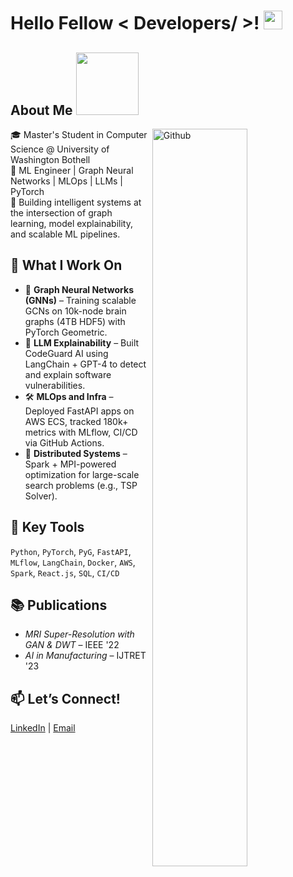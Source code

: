 
<h1> Hello Fellow < Developers/ >! <img src = "https://raw.githubusercontent.com/MartinHeinz/MartinHeinz/master/wave.gif" width = 30px> </h1>
<p align='center'>
</p>

<h2> About Me <img src = "https://media0.giphy.com/media/KDDpcKigbfFpnejZs6/giphy.gif?cid=ecf05e47oy6f4zjs8g1qoiystc56cu7r9tb8a1fe76e05oty&rid=giphy.gif" width = 100px></h2>

<img width="55%" align="right" alt="Github" src="https://raw.githubusercontent.com/onimur/.github/master/.resources/git-header.svg" />

🎓 Master's Student in Computer Science @ University of Washington Bothell  
🧠 ML Engineer | Graph Neural Networks | MLOps | LLMs | PyTorch  
🚀 Building intelligent systems at the intersection of graph learning, model explainability, and scalable ML pipelines.

## 💼 What I Work On
- 🧩 **Graph Neural Networks (GNNs)** – Training scalable GCNs on 10k-node brain graphs (4TB HDF5) with PyTorch Geometric.
- 🧠 **LLM Explainability** – Built CodeGuard AI using LangChain + GPT-4 to detect and explain software vulnerabilities.
- 🛠️ **MLOps and Infra** – Deployed FastAPI apps on AWS ECS, tracked 180k+ metrics with MLflow, CI/CD via GitHub Actions.
- 🔄 **Distributed Systems** – Spark + MPI-powered optimization for large-scale search problems (e.g., TSP Solver).

## 📌 Key Tools
`Python`, `PyTorch`, `PyG`, `FastAPI`, `MLflow`, `LangChain`, `Docker`, `AWS`, `Spark`, `React.js`, `SQL`, `CI/CD`

## 📚 Publications
- *MRI Super-Resolution with GAN & DWT* – IEEE '22  
- *AI in Manufacturing* – IJTRET '23  

## 📫 Let’s Connect!
[LinkedIn](https://www.linkedin.com/in/haripriyadhanasekaran14) | [Email](mailto:haripriyadhanasekaran14@gmail.com)

<br>

